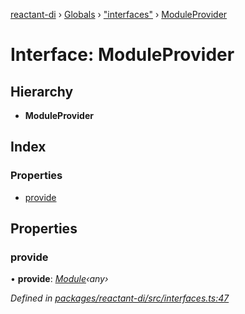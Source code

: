 [reactant-di](../README.md) › [Globals](../globals.md) › ["interfaces"](../modules/_interfaces_.md) › [ModuleProvider](_interfaces_.moduleprovider.md)

# Interface: ModuleProvider

## Hierarchy

* **ModuleProvider**

## Index

### Properties

* [provide](_interfaces_.moduleprovider.md#provide)

## Properties

###  provide

• **provide**: *[Module](_interfaces_.module.md)‹any›*

*Defined in [packages/reactant-di/src/interfaces.ts:47](https://github.com/unadlib/reactant/blob/26375f9/packages/reactant-di/src/interfaces.ts#L47)*
